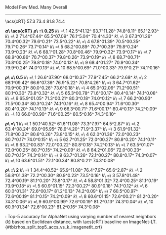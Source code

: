 Model                       Few         Med.         Many      Overall
------------------  -----------  -----------  -----------  -----------
\acs{cRT}                  57.3         73.4         81.8         74.4
<!--  -->
**_α_\ \acs{cRT}**
**_ρ_\ =\ 0.25**
_k_\ =\ 1           42.5^41.12^  63.7^11.28^   74.8^8.11^   65.1^2.93^
_k_\ =\ 2           71.4^07.44^  65.5^07.09^   76.1^5.04^   70.4^4.33^
_k_\ =\ 3           67.3^01.26^  70.4^00.32^   79.6^0.21^   73.5^0.22^
_k_\ =\ 4           67.8^01.39^  70.5^00.35^   79.7^0.26^   73.7^0.14^
_k_\ =\ 5           68.2^00.89^  70.7^00.39^   79.8^0.24^   73.9^0.23^
_k_\ =\ 6           68.1^01.28^  70.8^00.46^   79.9^0.32^   73.9^0.17^
_k_\ =\ 7           68.9^00.86^  70.7^00.37^   79.8^0.26^   73.9^0.19^
_k_\ =\ 8           68.7^00.71^  70.8^00.25^   79.8^0.18^   74.0^0.13^
_k_\ =\ 9           68.4^01.27^  70.9^00.34^   79.9^0.24^   74.0^0.13^
_k_\ =\ 10          68.5^00.69^  71.0^00.33^   79.9^0.21^   74.1^0.16^
<!--  -->
**_ρ_\ =\ 0.5**
_k_\ =\ 1           26.6^37.90^  68.0^10.37^   77.9^7.45^   66.2^2.68^
_k_\ =\ 2           68.1^09.42^  66.6^07.36^   76.9^5.22^   70.8^4.26^
_k_\ =\ 3           64.7^01.62^  70.9^00.31^   80.0^0.26^   73.6^0.18^
_k_\ =\ 4           65.0^02.06^  71.2^00.51^   80.1^0.30^   73.8^0.32^
_k_\ =\ 5           65.3^00.78^  71.6^00.17^   80.4^0.14^   74.1^0.08^
_k_\ =\ 6           65.9^01.05^  71.3^00.21^   80.3^0.18^   74.0^0.12^
_k_\ =\ 7           66.2^00.93^  71.5^00.34^   80.3^0.24^   74.1^0.16^
_k_\ =\ 8           65.4^00.94^  71.6^00.30^   80.4^0.20^   74.1^0.13^
_k_\ =\ 9           66.3^00.71^  71.6^00.17^   80.4^0.13^   74.2^0.09^
_k_\ =\ 10          66.0^00.90^  71.6^00.25^   80.5^0.16^   74.3^0.10^
<!--  -->
**_ρ_\ =\ 1**
_k_\ =\ 1           50.1^40.52^  61.6^11.08^   73.3^7.97^   64.5^2.87^
_k_\ =\ 2           63.4^08.24^  69.0^05.95^   78.6^4.20^   71.9^3.37^
_k_\ =\ 3           61.9^01.32^  71.8^00.32^   80.6^0.26^   73.8^0.15^
_k_\ =\ 4           62.0^01.36^  72.0^00.23^   80.7^0.17^   74.0^0.15^
_k_\ =\ 5           62.7^01.25^  72.0^00.27^   80.8^0.20^   74.1^0.11^
_k_\ =\ 6           63.2^00.83^  72.0^00.22^   80.8^0.18^   74.2^0.13^
_k_\ =\ 7           63.5^01.07^  72.0^00.25^   80.7^0.15^   74.2^0.09^
_k_\ =\ 8           64.2^01.06^  72.0^00.23^   80.7^0.15^   74.3^0.14^
_k_\ =\ 9           63.7^01.26^  72.1^00.27^   80.8^0.17^   74.3^0.07^
_k_\ =\ 10          63.6^01.51^  72.1^00.34^   80.8^0.21^   74.3^0.08^
<!--  -->
**_ρ_\ =\ 2**
_k_\ =\ 1           34.4^40.52^  65.9^11.08^   76.4^7.97^   65.6^2.87^
_k_\ =\ 2           56.8^01.38^  72.2^00.30^   80.9^0.23^   73.5^0.16^
_k_\ =\ 3           57.8^01.48^  72.4^00.19^   81.1^0.20^   73.8^0.17^
_k_\ =\ 4           58.8^01.32^  72.4^00.25^   81.1^0.19^   73.9^0.18^
_k_\ =\ 5           60.9^01.15^  72.3^00.27^   80.9^0.18^   74.1^0.12^
_k_\ =\ 6           60.0^01.31^  72.6^00.17^   81.2^0.13^   74.2^0.09^
_k_\ =\ 7           60.5^00.97^  72.6^00.19^   81.1^0.15^   74.2^0.09^
_k_\ =\ 8           60.6^01.15^  72.6^00.21^   81.2^0.20^   74.3^0.06^
_k_\ =\ 9           60.9^00.99^  72.6^00.19^   81.2^0.13^   74.3^0.04^
_k_\ =\ 10          60.9^01.34^  72.6^00.23^   81.2^0.16^   74.3^0.08^

: Top-5 accuracy for AlphaNet using varying number of nearest neighbors (_k_) based on Euclidean distance, with \acs{cRT} baseline on ImageNet-LT. {#tbl:rhos_split_top5_accs_vs_k_imagenetlt_crt}
